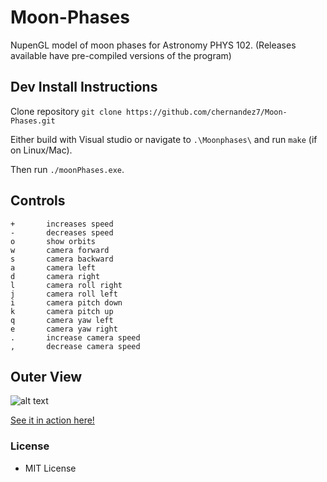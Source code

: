 # Moon-Phases
NupenGL model of moon phases for Astronomy PHYS 102.
(Releases available have pre-compiled versions of the program)

## Dev Install Instructions
Clone repository
`git clone https://github.com/chernandez7/Moon-Phases.git`

Either build with Visual studio or navigate to `.\Moonphases\` and run `make` (if on Linux/Mac).

Then run `./moonPhases.exe`.

## Controls
```
+       increases speed
-       decreases speed
o       show orbits
w       camera forward
s       camera backward
a       camera left
d       camera right
l       camera roll right
j       camera roll left
i       camera pitch down
k       camera pitch up
q       camera yaw left
e       camera yaw right
.       increase camera speed
,       decrease camera speed
```

## Outer View
![alt text](http://i.imgur.com/qEaAJh5.jpg "Outer View")

[See it in action here!](https://www.youtube.com/watch?v=gjB-TBw-Pcc)

### License
 - MIT License

